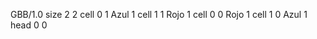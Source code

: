 <gs-board> GBB/1.0
size 2 2
cell 0 1 Azul 1 
cell 1 1 Rojo 1 
cell 0 0 Rojo 1 
cell 1 0 Azul 1 
head 0 0
 </gs-board>